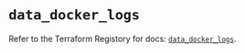 # `data_docker_logs`

Refer to the Terraform Registory for docs: [`data_docker_logs`](https://www.terraform.io/docs/providers/docker/d/logs).
